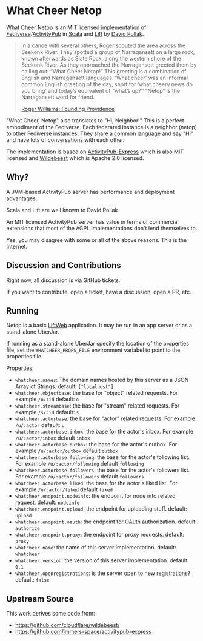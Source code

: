 # What Cheer Netop

What Cheer Netop is an MIT licensed implementation of [Fediverse](https://en.wikipedia.org/wiki/Fediverse)/[ActivityPub](https://en.wikipedia.org/wiki/ActivityPub)
in [Scala](https://www.scala-lang.org/) and [Lift](https://liftweb.net) by
[David Pollak](https://macaw.social/@dpp).


> In a canoe with several others, Roger scouted the area across the Seekonk River. They spotted a group of Narragansett on a large rock, known afterwards as Slate Rock, along the western shore of the Seekonk River. As they approached the Narragansett greeted them by calling out: “What Cheer Netop!” This greeting is a combination of English and Narragansett languages. ‘What cheer’ was an informal common English greeting of the day, short for ‘what cheery news do you bring’ and today’s equivalent of “what’s up?’’ “Netop” is the Narragansett word for friend.
>    
> [Roger Williams: Founding Providence](https://www.nps.gov/rowi/learn/historyculture/foundingprovidence.htm)

"What Cheer, Netop" also translates to "Hi, Neighbor!" This is a perfect embodiment of the Fediverse. Each federated instance is a neighbor (netop)
to other Fediverse instances. They share a common language and say "Hi" and have lots of conversations with each other.


The implementation is based on [ActivityPub-Express](https://github.com/immers-space/activitypub-express) which is also MIT licensed and
[Wildebeest](https://github.com/cloudflare/wildebeest) which is Apache 2.0 licensed.


## Why?

A JVM-based ActivityPub server has performance and deployment advantages.

Scala and Lift are well known to David Pollak

An MIT licensed ActivityPub server has value in terms of commercial extensions
that most of the AGPL implementations don't lend themselves to.

Yes, you may disagree with some or all of the above reasons. This is
the Internet.

## Discussion and Contributions

Right now, all discussion is via GitHub tickets.

If you want to contribute, open a ticket, have a discussion, open
a PR, etc.

## Running

Netop is a basic [LiftWeb](https://liftweb.net) application. It may be run in an app server or as a stand-alone
UberJar.

If running as a stand-alone UberJar specify the location of the properties file, set the `WHATCHEER_PROPS_FILE` environment
variabel to point to the properties file.

Properties:

* `whatcheer.names`: The domain names hosted by this server as a JSON Array of Strings. default: `["localhost"]`
* `whatcheer.objectbase`: the base for "object" related requests. For example `/o/:id` default: `o`
* `whatcheer.streambase`: the base for "stream" related requests. For example `/s/:id` default: `s`
* `whatcheer.actorbase`: the base for "actor" related requests. For example `/u/:actor` default: `u`
* `whatcheer.actorbase.inbox`: the base for the actor's inbox. For example `/u/:actor/inbox` default `inbox`
* `whatcheer.actorbase.outbox`: the base for the actor's outbox. For example `/u/:actor/outbox` default `outbox`
* `whatcheer.actorbase.following`: the base for the actor's following list. For example `/u/:actor/following` default `following`
* `whatcheer.actorbase.followers`: the base for the actor's followers list. For example `/u/:actor/followers` default `followers`
* `whatcheer.actorbase.liked`: the base for the actor's liked list. For example `/u/:actor/liked` default `liked`
* `whatcheer.endpoint.nodeinfo`: the endpoint for node info related request. default: `nodeinfo`
* `whatcheer.endpoint.upload`: the endpoint for uploading stuff. default: `upload`
* `whatcheer.endpoint.oauth`: the endpoint for OAuth authorization. default: `authorize`
* `whatcheer.endpoint.proxy`: the endpoint for proxy requests. default: `proxy`
* `whatcheer.name`: the name of this server implementation. default: `whatcheer`
* `whatcheer.version`: the version of this server implementation. default: `0.1`
* `whatcheer.openregistrations`: is the server open to new registrations? default: `false`

## Upstream Source

This work derives some code from:
* https://github.com/cloudflare/wildebeest/
* https://github.com/immers-space/activitypub-express